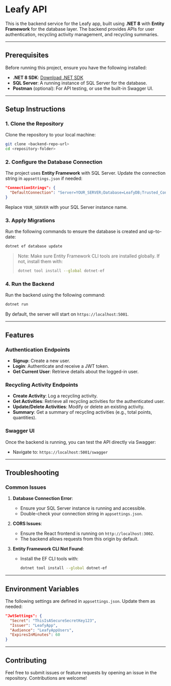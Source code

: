 # Leafy API

This is the backend service for the Leafy app, built using **.NET 8** with **Entity Framework** for the database layer. The backend provides APIs for user authentication, recycling activity management, and recycling summaries.

---

## Prerequisites

Before running this project, ensure you have the following installed:

- **.NET 8 SDK**: [Download .NET SDK](https://dotnet.microsoft.com/download)
- **SQL Server**: A running instance of SQL Server for the database.
- **Postman** (optional): For API testing, or use the built-in Swagger UI.

---

## Setup Instructions

### 1. Clone the Repository

Clone the repository to your local machine:

```bash
git clone <backend-repo-url>
cd <repository-folder>
```

### 2. Configure the Database Connection

The project uses **Entity Framework** with SQL Server. Update the connection string in `appsettings.json` if needed:

```json
"ConnectionStrings": {
  "DefaultConnection": "Server=YOUR_SERVER;Database=LeafyDB;Trusted_Connection=True;TrustServerCertificate=True;"
}
```

Replace `YOUR_SERVER` with your SQL Server instance name.

### 3. Apply Migrations

Run the following commands to ensure the database is created and up-to-date:

```bash
dotnet ef database update
```

> Note: Make sure Entity Framework CLI tools are installed globally. If not, install them with:
> ```bash
> dotnet tool install --global dotnet-ef
> ```

### 4. Run the Backend

Run the backend using the following command:

```bash
dotnet run
```

By default, the server will start on `https://localhost:5001`.

---

## Features

### Authentication Endpoints
- **Signup**: Create a new user.
- **Login**: Authenticate and receive a JWT token.
- **Get Current User**: Retrieve details about the logged-in user.

### Recycling Activity Endpoints
- **Create Activity**: Log a recycling activity.
- **Get Activities**: Retrieve all recycling activities for the authenticated user.
- **Update/Delete Activities**: Modify or delete an existing activity.
- **Summary**: Get a summary of recycling activities (e.g., total points, quantities).

### Swagger UI

Once the backend is running, you can test the API directly via Swagger:

- Navigate to: `https://localhost:5001/swagger`

---

## Troubleshooting

### Common Issues

1. **Database Connection Error**:
   - Ensure your SQL Server instance is running and accessible.
   - Double-check your connection string in `appsettings.json`.

2. **CORS Issues**:
   - Ensure the React frontend is running on `http://localhost:3002`.
   - The backend allows requests from this origin by default.

3. **Entity Framework CLI Not Found**:
   - Install the EF CLI tools with:
     ```bash
     dotnet tool install --global dotnet-ef
     ```

---

## Environment Variables

The following settings are defined in `appsettings.json`. Update them as needed:

```json
"JwtSettings": {
  "Secret": "ThisIsASecureSecretKey123",
  "Issuer": "LeafyApp",
  "Audience": "LeafyAppUsers",
  "ExpiresInMinutes": 60
}
```

---

## Contributing

Feel free to submit issues or feature requests by opening an issue in the repository. Contributions are welcome!
